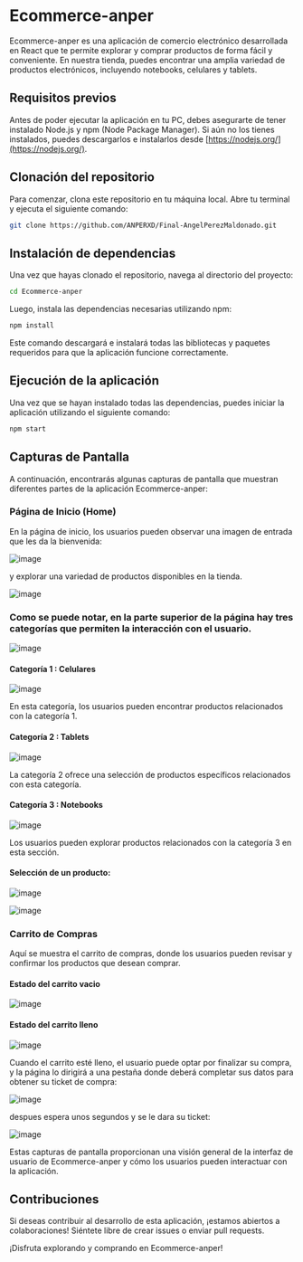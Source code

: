 # Ecommerce-anper

Ecommerce-anper es una aplicación de comercio electrónico desarrollada en React que te permite explorar y comprar productos de forma fácil y conveniente. En nuestra tienda, puedes encontrar una amplia variedad de productos electrónicos, incluyendo notebooks, celulares y tablets.

## Requisitos previos

Antes de poder ejecutar la aplicación en tu PC, debes asegurarte de tener instalado Node.js y npm (Node Package Manager). Si aún no los tienes instalados, puedes descargarlos e instalarlos desde [https://nodejs.org/](https://nodejs.org/).

## Clonación del repositorio

Para comenzar, clona este repositorio en tu máquina local. Abre tu terminal y ejecuta el siguiente comando:

```bash
git clone https://github.com/ANPERXD/Final-AngelPerezMaldonado.git
```
## Instalación de dependencias
Una vez que hayas clonado el repositorio, navega al directorio del proyecto:
```bash
cd Ecommerce-anper
```
Luego, instala las dependencias necesarias utilizando npm:

```bash
npm install
```
Este comando descargará e instalará todas las bibliotecas y paquetes requeridos para que la aplicación funcione correctamente.

## Ejecución de la aplicación
Una vez que se hayan instalado todas las dependencias, puedes iniciar la aplicación utilizando el siguiente comando:
```bash
npm start
```
## Capturas de Pantalla

A continuación, encontrarás algunas capturas de pantalla que muestran diferentes partes de la aplicación Ecommerce-anper:

### Página de Inicio (Home)

En la página de inicio, los usuarios pueden observar una imagen de entrada que les da la bienvenida:

![image](https://github.com/ANPERXD/Final-AngelPerezMaldonado/assets/123574050/201c8622-f00b-4ffe-b0e9-cd10e89e22ec)

y explorar una variedad de productos disponibles en la tienda.

![image](https://github.com/ANPERXD/Final-AngelPerezMaldonado/assets/123574050/a9255f38-559c-4e83-9aa4-ea1f67931180)

### Como se puede notar, en la parte superior de la página hay tres categorías que permiten la interacción con el usuario.

![image](https://github.com/ANPERXD/Final-AngelPerezMaldonado/assets/123574050/faebd187-3b13-457f-a76d-72989f3a98b0)

#### Categoría 1 : Celulares

![image](https://github.com/ANPERXD/Final-AngelPerezMaldonado/assets/123574050/e218d6f8-9814-43bd-8f09-cecdbc3229a5)

En esta categoría, los usuarios pueden encontrar productos relacionados con la categoría 1.

#### Categoría 2 : Tablets

![image](https://github.com/ANPERXD/Final-AngelPerezMaldonado/assets/123574050/573addf0-83fc-4790-a028-adedfb812020)

La categoría 2 ofrece una selección de productos específicos relacionados con esta categoría.

#### Categoría 3 : Notebooks

![image](https://github.com/ANPERXD/Final-AngelPerezMaldonado/assets/123574050/732e75a7-f965-418e-a53b-998f4433f4f8)

Los usuarios pueden explorar productos relacionados con la categoría 3 en esta sección.

#### Selección de un producto:

![image](https://github.com/ANPERXD/Final-AngelPerezMaldonado/assets/123574050/f3f7ba4a-d109-4d91-9402-dc2069894e73)

![image](https://github.com/ANPERXD/Final-AngelPerezMaldonado/assets/123574050/7c626057-d136-4494-8502-25e643777293)


### Carrito de Compras

Aquí se muestra el carrito de compras, donde los usuarios pueden revisar y confirmar los productos que desean comprar.

#### Estado del carrito vacio
![image](https://github.com/ANPERXD/Final-AngelPerezMaldonado/assets/123574050/57ff5606-12ff-42f3-a124-f2a31d0ba278)

#### Estado del carrito lleno
![image](https://github.com/ANPERXD/Final-AngelPerezMaldonado/assets/123574050/0a528ee8-abf2-4438-8c9d-32dfd044adc5)

Cuando el carrito esté lleno, el usuario puede optar por finalizar su compra, y la página lo dirigirá a una pestaña donde deberá completar sus datos para obtener su ticket de compra:

 ![image](https://github.com/ANPERXD/Final-AngelPerezMaldonado/assets/123574050/c7d9a273-64c7-4ad7-aba4-cefec4542189)

despues espera unos segundos y se le dara su ticket:

![image](https://github.com/ANPERXD/Final-AngelPerezMaldonado/assets/123574050/6b600a45-6232-441a-a967-629133f8eb42)

Estas capturas de pantalla proporcionan una visión general de la interfaz de usuario de Ecommerce-anper y cómo los usuarios pueden interactuar con la aplicación.

## Contribuciones
Si deseas contribuir al desarrollo de esta aplicación, ¡estamos abiertos a colaboraciones! Siéntete libre de crear issues o enviar pull requests.

¡Disfruta explorando y comprando en Ecommerce-anper!

